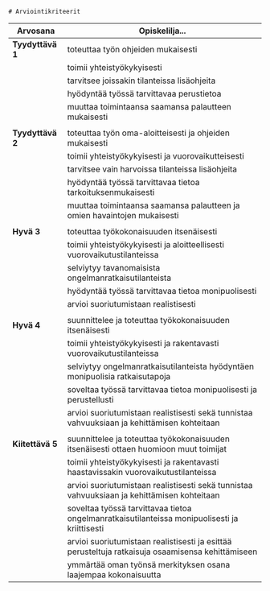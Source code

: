 

	# Arviointikriteerit

| Arvosana          | Opiskelilja...                                                                                        |
|-------------------|-------------------------------------------------------------------------------------------------------|
| __Tyydyttävä 1__  | toteuttaa työn ohjeiden mukaisesti                                                                    |
|                   | toimii yhteistyökykyisesti                                                                            |
|                   | tarvitsee joissakin tilanteissa lisäohjeita                                                           |
|                   | hyödyntää työssä tarvittavaa perustietoa                                                              |
|                   | muuttaa toimintaansa saamansa palautteen mukaisesti                                                   |
|                   |                                                                                                       |
| __Tyydyttävä 2__  | toteuttaa työn oma-aloitteisesti ja ohjeiden mukaisesti                                               |
|                   | toimii yhteistyökykyisesti ja vuorovaikutteisesti                                                     |
|                   | tarvitsee vain harvoissa tilanteissa lisäohjeita                                                      |
|                   | hyödyntää työssä tarvittavaa tietoa tarkoituksenmukaisesti                                            |
|                   | muuttaa toimintaansa saamansa palautteen ja omien havaintojen mukaisesti                              |
|                   |                                                                                                       |
| __Hyvä 3__        | toteuttaa työkokonaisuuden itsenäisesti                                                               |
|                   | toimii yhteistyökykyisesti ja aloitteellisesti vuorovaikutustilanteissa                               |
|                   | selviytyy tavanomaisista ongelmanratkaisutilanteista                                                  |
|                   | hyödyntää työssä tarvittavaa tietoa monipuolisesti                                                    |
|                   | arvioi suoriutumistaan realistisesti                                                                  |
|                   |                                                                                                       |
| __Hyvä 4__        | suunnittelee ja toteuttaa työkokonaisuuden itsenäisesti                                               |
|                   | toimii yhteistyökykyisesti ja rakentavasti vuorovaikutustilanteissa                                   |
|                   | selviytyy ongelmanratkaisutilanteista hyödyntäen monipuolisia ratkaisutapoja                          |
|                   | soveltaa työssä tarvittavaa tietoa monipuolisesti ja perustellusti                                    |
|                   | arvioi suoriutumistaan realistisesti sekä tunnistaa vahvuuksiaan ja kehittämisen kohteitaan           |
|                   |                                                                                                       |
| __Kiitettävä 5__  | suunnittelee ja toteuttaa työkokonaisuuden itsenäisesti ottaen huomioon muut toimijat                 |
|                   | toimii yhteistyökykyisesti ja rakentavasti haastavissakin vuorovaikutustilanteissa                    |
|                   | arvioi suoriutumistaan realistisesti sekä tunnistaa vahvuuksiaan ja kehittämisen kohteitaan           |
|                   | soveltaa työssä tarvittavaa tietoa ongelmanratkaisutilanteissa monipuolisesti ja kriittisesti         |
|                   | arvioi suoriutumistaan realistisesti ja esittää perusteltuja ratkaisuja osaamisensa kehittämiseen     |
|                   | ymmärtää oman työnsä merkityksen osana laajempaa kokonaisuutta                                        |







